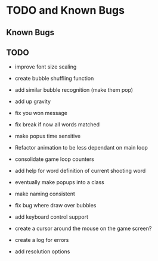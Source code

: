 # TODO and Known Bugs #

## Known Bugs ##

## TODO ##

* improve font size scaling
* create bubble shuffling function
* add similar bubble recognition (make them pop)
* add up gravity
* fix you won message
* fix break if now all words matched
* make popus time sensitive
* Refactor animation to be less dependant on main loop
* consolidate game loop counters

* add help for word definition of current shooting word
* eventually make popups into a class
* make naming consistent
* fix bug where draw over bubbles
* add keyboard control support
* create a cursor around the mouse on the game screen?
* create a log for errors
* add resolution options